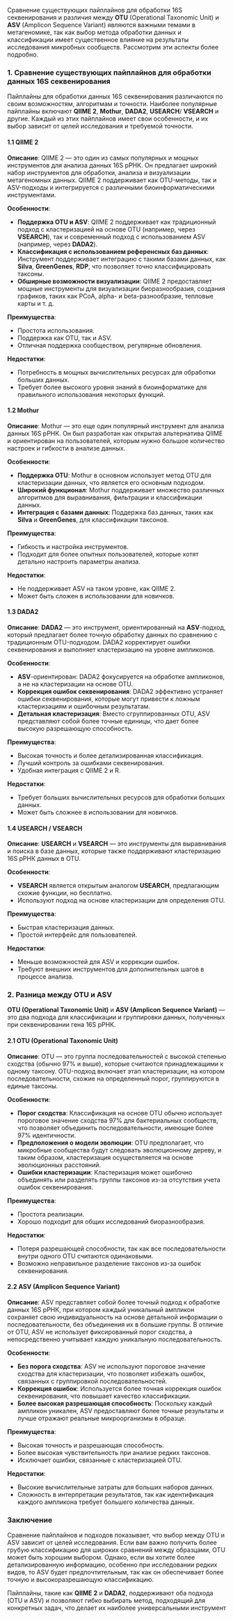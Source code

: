 Сравнение существующих пайплайнов для обработки 16S секвенирования и различия между **OTU** (Operational Taxonomic Unit) и **ASV** (Amplicon Sequence Variant) являются важными темами в метагеномике, так как выбор метода обработки данных и классификации имеет существенное влияние на результаты исследования микробных сообществ. Рассмотрим эти аспекты более подробно.

### 1. **Сравнение существующих пайплайнов для обработки данных 16S секвенирования**

Пайплайны для обработки данных 16S секвенирования различаются по своим возможностям, алгоритмам и точности. Наиболее популярные пайплайны включают **QIIME 2**, **Mothur**, **DADA2**, **USEARCH**/ **VSEARCH** и другие. Каждый из этих пайплайнов имеет свои особенности, и их выбор зависит от целей исследования и требуемой точности.

#### 1.1 **QIIME 2**

**Описание**: QIIME 2 — это один из самых популярных и мощных инструментов для анализа данных 16S рРНК. Он предлагает широкий набор инструментов для обработки, анализа и визуализации метагеномных данных. QIIME 2 поддерживает как OTU-методы, так и ASV-подходы и интегрируется с различными биоинформатическими инструментами.

**Особенности**:

- **Поддержка OTU и ASV**: QIIME 2 поддерживает как традиционный подход с кластеризацией на основе OTU (например, через **VSEARCH**), так и современный подход с использованием ASV (например, через **DADA2**).
- **Классификация с использованием референсных баз данных**: Инструмент поддерживает интеграцию с такими базами данных, как **Silva**, **GreenGenes**, **RDP**, что позволяет точно классифицировать таксоны.
- **Обширные возможности визуализации**: QIIME 2 предоставляет мощные инструменты для визуализации биоразнообразия, создания графиков, таких как PCoA, alpha- и beta-разнообразие, тепловые карты и т. д.

**Преимущества**:

- Простота использования.
- Поддержка как OTU, так и ASV.
- Отличная поддержка сообществом, регулярные обновления.

**Недостатки**:

- Потребность в мощных вычислительных ресурсах для обработки больших данных.
- Требует более высокого уровня знаний в биоинформатике для правильного использования некоторых функций.

#### 1.2 **Mothur**

**Описание**: Mothur — это еще один популярный инструмент для анализа данных 16S рРНК. Он был разработан как открытая альтернатива QIIME и ориентирован на пользователей, которым нужно большое количество настроек и гибкости в анализе данных.

**Особенности**:

- **Поддержка OTU**: Mothur в основном использует метод OTU для кластеризации данных, что является его основным подходом.
- **Широкий функционал**: Mothur поддерживает множество различных алгоритмов для выравнивания, фильтрации и классификации данных.
- **Интеграция с базами данных**: Поддержка баз данных, таких как **Silva** и **GreenGenes**, для классификации таксонов.

**Преимущества**:

- Гибкость и настройка инструментов.
- Подходит для более опытных пользователей, которые хотят детально настроить параметры анализа.

**Недостатки**:

- Не поддерживает ASV на таком уровне, как QIIME 2.
- Может быть сложен в использовании для новичков.

#### 1.3 **DADA2**

**Описание**: **DADA2** — это инструмент, ориентированный на **ASV**-подход, который предлагает более точную обработку данных по сравнению с традиционным OTU-подходом. DADA2 корректирует ошибки секвенирования и выполняет кластеризацию на уровне ампликонов.

**Особенности**:

- **ASV**-ориентирован: DADA2 фокусируется на обработке ампликонов, а не на кластеризации на основе OTU.
- **Коррекция ошибок секвенирования**: DADA2 эффективно устраняет ошибки секвенирования, которые могут привести к ложным кластеризациям и ошибочным результатам.
- **Детальная кластеризация**: Вместо сгруппированных OTU, ASV представляют собой более точные единицы, что дает более высокую разрешающую способность.

**Преимущества**:

- Высокая точность и более детализированная классификация.
- Лучший контроль за ошибками секвенирования.
- Удобная интеграция с QIIME 2 и R.

**Недостатки**:

- Требует больших вычислительных ресурсов для обработки больших данных.
- Может быть сложнее в использовании для новичков.

#### 1.4 **USEARCH / VSEARCH**

**Описание**: **USEARCH** и **VSEARCH** — это инструменты для выравнивания и поиска в базе данных, которые также поддерживают кластеризацию 16S рРНК данных в OTU.

**Особенности**:

- **VSEARCH** является открытым аналогом **USEARCH**, предлагающим схожие функции, но бесплатно.
- Используют подход на основе кластеризации для определения OTU.

**Преимущества**:

- Быстрая кластеризация данных.
- Простой интерфейс для пользователей.

**Недостатки**:

- Меньше возможностей для ASV и коррекции ошибок.
- Требуют внешних инструментов для дополнительных шагов в процессе анализа.

### 2. **Разница между OTU и ASV**

**OTU (Operational Taxonomic Unit)** и **ASV (Amplicon Sequence Variant)** — это два подхода для классификации и группировки данных, полученных при секвенировании гена 16S рРНК.

#### 2.1 **OTU (Operational Taxonomic Unit)**

**Описание**: OTU — это группа последовательностей с высокой степенью сходства (обычно 97% и выше), которые считаются принадлежащими к одному таксону. OTU-подход включает этап кластеризации, на котором последовательности, схожие на определенный порог, группируются в единые таксоны.

**Особенности**:

- **Порог сходства**: Классификация на основе OTU обычно использует пороговое значение сходства 97% для бактериальных сообществ, что позволяет объединить последовательности, имеющие более 97% идентичности.
- **Предположения о модели эволюции**: OTU предполагает, что микробные сообщества будут следовать эволюционному дереву, и таким образом, кластеризация осуществляется на основе эволюционных расстояний.
- **Ошибки кластеризации**: Кластеризация может ошибочно объединять или разделять группы таксонов из-за отсутствия учета ошибок секвенирования.

**Преимущества**:

- Простота реализации.
- Хорошо подходит для общих исследований биоразнообразия.

**Недостатки**:

- Потеря разрешающей способности, так как все последовательности внутри одного OTU считаются одинаковыми.
- Возможно неправильное разделение таксонов из-за ошибок секвенирования.

#### 2.2 **ASV (Amplicon Sequence Variant)**

**Описание**: ASV представляет собой более точный подход к обработке данных 16S рРНК, при котором каждый уникальный ампликон сохраняет свою индивидуальность на основе детальной информации о последовательности, без объединения их в большие группы. В отличие от OTU, ASV не использует фиксированный порог сходства, а непосредственно учитывает каждую уникальную последовательность.

**Особенности**:

- **Без порога сходства**: ASV не используют пороговое значение сходства для кластеризации, что позволяет избежать ошибок, связанных с группировкой последовательностей.
- **Коррекция ошибок**: Используется более точная коррекция ошибок секвенирования, что повышает качество классификации.
- **Более высокая разрешающая способность**: Поскольку каждый ампликон уникален, ASV предоставляют более точные результаты и лучше отражают реальные микроорганизмы в образце.

**Преимущества**:

- Высокая точность и разрешающая способность.
- Более высокая чувствительность при анализе редких таксонов.
- Исключает ошибки, связанные с кластеризацией OTU.

**Недостатки**:

- Высокие вычислительные затраты для больших наборов данных.
- Сложность в интерпретации результатов, так как идентификация каждого ампликона требует большего количества данных.

### Заключение

Сравнение пайплайнов и подходов показывает, что выбор между OTU и ASV зависит от целей исследования. Если вам важно получить более грубую классификацию для широких сравнений между образцами, OTU может быть хорошим выбором. Однако, если вы хотите более детализированную информацию, особенно при исследовании редких видов, то ASV будет предпочтительным, так как он обеспечивает более точную и высокоразрешающую классификацию.

Пайплайны, такие как **QIIME 2** и **DADA2**, поддерживают оба подхода (OTU и ASV) и позволяют гибко выбирать метод, подходящий для конкретных задач, что делает их наиболее универсальными инструмент